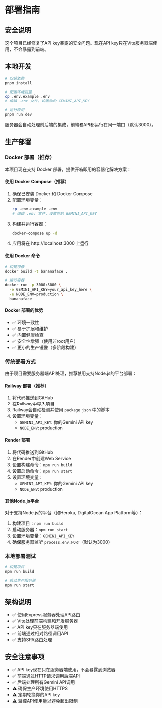 # 部署指南

## 安全说明

这个项目已经修复了API key暴露的安全问题。现在API key只在Vite服务器端使用，不会暴露到前端。

## 本地开发

```bash
# 安装依赖
pnpm install

# 配置环境变量
cp .env.example .env
# 编辑 .env 文件，设置你的 GEMINI_API_KEY

# 运行应用
pnpm run dev
```

服务器会自动处理前后端的集成，前端和API都运行在同一端口（默认3000）。

## 生产部署

### Docker 部署（推荐）

本项目现在支持 Docker 部署，提供开箱即用的容器化解决方案：

#### 使用 Docker Compose（推荐）

1. 确保已安装 Docker 和 Docker Compose
2. 配置环境变量：
   ```bash
   cp .env.example .env
   # 编辑 .env 文件，设置你的 GEMINI_API_KEY
   ```
3. 构建并运行容器：
   ```bash
   docker-compose up -d
   ```
4. 应用将在 http://localhost:3000 上运行

#### 使用 Docker 命令

```bash
# 构建镜像
docker build -t bananaface .

# 运行容器
docker run -p 3000:3000 \
  -e GEMINI_API_KEY=your_api_key_here \
  -e NODE_ENV=production \
  bananaface
```

#### Docker 部署的优势

- ✅ 环境一致性
- ✅ 易于扩展和维护
- ✅ 内置健康检查
- ✅ 安全性增强（使用非root用户）
- ✅ 更小的生产镜像（多阶段构建）

### 传统部署方式

由于项目需要服务器端API处理，推荐使用支持Node.js的平台部署：

#### Railway 部署（推荐）

1. 将代码推送到GitHub
2. 在Railway中导入项目
3. Railway会自动检测并使用 `package.json` 中的脚本
4. 设置环境变量：
   - `GEMINI_API_KEY`: 你的Gemini API key
   - `NODE_ENV`: production

#### Render 部署

1. 将代码推送到GitHub
2. 在Render中创建Web Service
3. 设置构建命令：`npm run build`
4. 设置启动命令：`npm run start`
5. 设置环境变量：
   - `GEMINI_API_KEY`: 你的Gemini API key
   - `NODE_ENV`: production

#### 其他Node.js平台

对于支持Node.js的平台（如Heroku, DigitalOcean App Platform等）：

1. 构建项目：`npm run build`
2. 启动服务器：`npm run start`
3. 设置环境变量：`GEMINI_API_KEY`
4. 确保服务器监听 `process.env.PORT`（默认为3000）

### 本地部署测试

```bash
# 构建项目
npm run build

# 启动生产服务器
npm run start
```

## 架构说明

- ✅ 使用Express服务器处理API路由
- ✅ Vite处理前端构建和开发服务器
- ✅ API key只在服务器端使用
- ✅ 前端通过相对路径调用API
- ✅ 支持SPA路由处理

## 安全注意事项

- ✅ API key现在只在服务器端使用，不会暴露到浏览器
- ✅ 前端通过HTTP请求调用后端API
- ✅ 后端处理所有Gemini API调用
- ⚠️ 确保生产环境使用HTTPS
- ⚠️ 定期轮换你的API key
- ⚠️ 监控API使用量以避免超出限制
